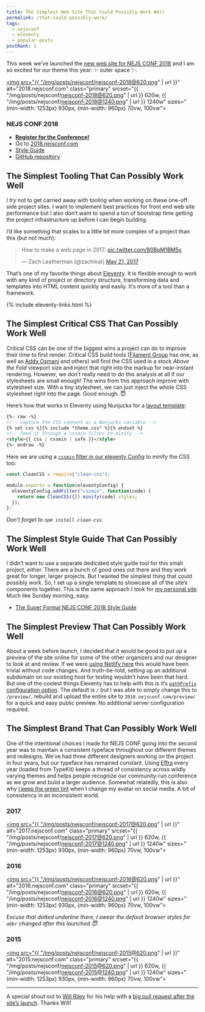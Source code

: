```yaml
---
title: The Simplest Web Site That Could Possibly Work Well
permalink: /that-could-possibly-work/
tags:
  - nejsconf
  - eleventy
  - popular-posts
postRank: 1
---
```


This week we’ve launched the [new web site for NEJS CONF 2018](https://2018.nejsconf.com/) and I am so excited for our theme this year: ✨ outer space ✨.

<a href="https://2018.nejsconf.com/" class="no-underline"><img src="{{ "/img/posts/nejsconf/nejsconf-2018@620.png" | url }}" alt="2018.nejsconf.com" class="primary" srcset="{{ "/img/posts/nejsconf/nejsconf-2018@620.png" | url }} 620w, {{ "/img/posts/nejsconf/nejsconf-2018@1240.png" | url }} 1240w" sizes="(min-width: 1253px) 930px, (min-width: 960px) 70vw, 100vw"></a>

### NEJS CONF 2018

* **[Register for the Conference!](https://register.nejsconf.com/)**
* Go to [2018.nejsconf.com](https://2018.nejsconf.com/)
* [Style Guide](https://2018.nejsconf.com/styleguide/)
* [GitHub repository](https://github.com/NebraskaJS/2018.nejsconf.com)

## The Simplest Tooling That Can Possibly Work Well

I _try_ not to get carried away with tooling when working on these one-off side project sites. I want to implement best practices for front end web site performance but I also don’t want to spend a ton of bootstrap time getting the project infrastructure up before I can begin building.

I’d like something that scales to a little bit more complex of a project than this (but not much):

<blockquote class="twitter-tweet" data-conversation="none" data-lang="en"><p lang="en" dir="ltr">How to make a web page in 2017: <a href="https://t.co/80BpM1BM5x">pic.twitter.com/80BpM1BM5x</a></p>&mdash; Zach Leatherman (@zachleat) <a href="https://twitter.com/zachleat/status/866398752722092032?ref_src=twsrc%5Etfw">May 21, 2017</a></blockquote>

That’s one of my favorite things about [Eleventy](https://www.11ty.io/). It is flexible enough to work with any kind of project or directory structure, transforming data and templates into HTML content quickly and easily. It’s more of a tool than a framework.

{% include eleventy-links.html %}

## The Simplest Critical CSS That Can Possibly Work Well

Critical CSS can be one of the biggest wins a project can do to improve their time to first render. Critical CSS build tools ([Filament Group](https://github.com/filamentgroup/criticalCSS) has one, as well as [Addy Osmani](https://github.com/addyosmani/critical) and others) will find the CSS used in a stock _Above the Fold_ viewport size and inject that right into the markup for near-instant rendering. However, we don’t really need to do this analysis at all if our stylesheets are small enough! The wins from this approach improve with stylesheet size. With a tiny stylesheet, we can just inject the whole CSS stylesheet right into the page. Good enough. 😇

Here’s how that works in Eleventy using Nunjucks for a [layout template](https://github.com/NebraskaJS/2018.nejsconf.com/blob/master/_includes/empty.njk#L7):

``` html
{%- raw -%}
<!-- capture the CSS content as a Nunjucks variable -->
{% set css %}{% include "theme.css" %}{% endset %}
<!-- feed it through a cssmin filter to minify -->
<style>{{ css | cssmin | safe }}</style>
{%- endraw -%}
```

Here we are using a [`cssmin` filter in our eleventy Config](https://github.com/NebraskaJS/2018.nejsconf.com/blob/master/.eleventy.js#L7) to minify the CSS too:

``` js
const CleanCSS = require("clean-css");

module.exports = function(eleventyConfig) {
  eleventyConfig.addFilter("cssmin", function(code) {
    return new CleanCSS({}).minify(code).styles;
  });
};
```

_Don’t forget to `npm install clean-css`._

## The Simplest Style Guide That Can Possibly Work Well

I didn’t want to use a separate dedicated style guide tool for this small project, either. There are a bunch of good ones out there and they work great for longer, larger projects. But I wanted the simplest thing that could possibly work. So, I set up a single template to showcase all of the site’s components together. This is the same approach I took for [my personal site](/web/now-with-style-guide/). Much like Sunday morning, easy.

* [The Super Formal NEJS CONF 2018 Style Guide](https://2018.nejsconf.com/styleguide/)

## The Simplest Preview That Can Possibly Work Well

About a week before launch, I decided that it would be good to put up a preview of the site online for some of the other organizers and our designer to look at and review. If we were [using Netlify here](https://www.netlify.com/) this would have been trivial without code changes. And truth-be-told, setting up an additional subdomain on our existing host for testing wouldn’t have been that hard. But one of the coolest things Eleventy has to help with this is it’s [`pathPrefix` configuration option](https://github.com/11ty/eleventy#configuration-optional). The default is `/` but I was able to simply change this to `/preview/`, rebuild and upload the entire site to `2018.nejsconf.com/preview/` for a quick and easy public preview. No additional server configuration required.


## The Simplest Brand That Can Possibly Work Well

One of the intentional choices I made for NEJS CONF going into the second year was to maintain a consistent typeface throughout our different themes and redesigns. We’ve had three different designers working on the project in four years, but our typeface has remained constant. Using [Effra](https://typekit.com/fonts/effra) every year (loaded from TypeKit) keeps a thread of consistency across wildly varying themes and helps people recognize our community-run conference as we grow and build a larger audience. Somewhat relatedly, this is also why [I keep the green tint](/web/about/) when I change my avatar on social media. A bit of consistency in an inconsistent world.

### 2017

<a href="https://2017.nejsconf.com/" class="no-underline"><img src="{{ "/img/posts/nejsconf/nejsconf-2017@620.png" | url }}" alt="2017.nejsconf.com" class="primary" srcset="{{ "/img/posts/nejsconf/nejsconf-2017@620.png" | url }} 620w, {{ "/img/posts/nejsconf/nejsconf-2017@1240.png" | url }} 1240w" sizes="(min-width: 1253px) 930px, (min-width: 960px) 70vw, 100vw"></a>

### 2016

<a href="https://2016.nejsconf.com/" class="no-underline"><img src="{{ "/img/posts/nejsconf/nejsconf-2016@620.png" | url }}" alt="2016.nejsconf.com" class="primary" srcset="{{ "/img/posts/nejsconf/nejsconf-2016@620.png" | url }} 620w, {{ "/img/posts/nejsconf/nejsconf-2016@1240.png" | url }} 1240w" sizes="(min-width: 1253px) 930px, (min-width: 960px) 70vw, 100vw"></a>

_Excuse that dotted underline there, I swear the default browser styles for `abbr` changed after this launched 😇._

### 2015

<a href="https://2015.nejsconf.com/" class="no-underline"><img src="{{ "/img/posts/nejsconf/nejsconf-2015@620.png" | url }}" alt="2015.nejsconf.com" class="primary" srcset="{{ "/img/posts/nejsconf/nejsconf-2015@620.png" | url }} 620w, {{ "/img/posts/nejsconf/nejsconf-2015@1240.png" | url }} 1240w" sizes="(min-width: 1253px) 930px, (min-width: 960px) 70vw, 100vw"></a>

---

A special shout out to [Will Riley](https://twitter.com/splitinfinities) for his help with a [big pull request after the site’s launch](https://github.com/NebraskaJS/2018.nejsconf.com/pull/1). Thanks Will!
